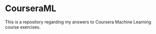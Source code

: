 # CourseraML
This is a repository regarding my answers to Coursera Machine Learning course exercises. 
